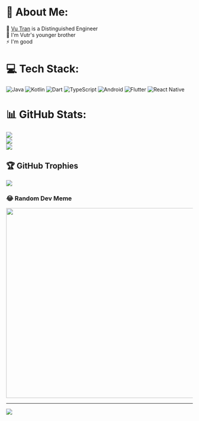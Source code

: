 # 💫 About Me:
🔭 [Vu Tran](https://github.com/vutran1710) is a Distinguished Engineer<br>👯 I'm Vutr's younger brother<br>⚡ I'm good


# 💻 Tech Stack:
![Java](https://img.shields.io/badge/java-%23ED8B00.svg?style=for-the-badge&logo=java&logoColor=white) ![Kotlin](https://img.shields.io/badge/kotlin-%230095D5.svg?style=for-the-badge&logo=kotlin&logoColor=white) ![Dart](https://img.shields.io/badge/dart-%230175C2.svg?style=for-the-badge&logo=dart&logoColor=white) ![TypeScript](https://img.shields.io/badge/typescript-%23007ACC.svg?style=for-the-badge&logo=typescript&logoColor=white) ![Android](https://img.shields.io/badge/android-%230175C2.svg?style=for-the-badge&logo=dart&logoColor=white) ![Flutter](https://img.shields.io/badge/Flutter-%2302569B.svg?style=for-the-badge&logo=Flutter&logoColor=white) ![React Native](https://img.shields.io/badge/react_native-%2320232a.svg?style=for-the-badge&logo=react&logoColor=%2361DAFB)
# 📊 GitHub Stats:
![](https://github-readme-stats.vercel.app/api?username=hantrungkien&theme=dark&hide_border=false&include_all_commits=false&count_private=false)<br/>
![](https://github-readme-streak-stats.herokuapp.com/?user=hantrungkien&theme=dark&hide_border=false)<br/>
![](https://github-readme-stats.vercel.app/api/top-langs/?username=hantrungkien&theme=dark&hide_border=false&include_all_commits=false&count_private=false&layout=compact)

## 🏆 GitHub Trophies
![](https://github-profile-trophy.vercel.app/?username=hantrungkien&theme=radical&no-frame=true&no-bg=true&margin-w=4)

### 😂 Random Dev Meme
<img src="https://random-memer.herokuapp.com/" width="512px"/>

---
[![](https://visitcount.itsvg.in/api?id=hantrungkien&icon=0&color=0)](https://visitcount.itsvg.in)

<!-- Proudly created with GPRM ( https://gprm.itsvg.in ) -->
